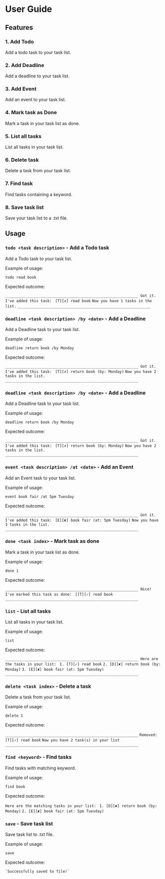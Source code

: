 # User Guide

## Features 

### 1. Add Todo
Add a todo task to your task list.

### 2. Add Deadline
Add a deadline to your task list.

### 3. Add Event
Add an event to your task list.

### 4. Mark task as Done
Mark a task in your task list as done.

### 5. List all tasks
List all tasks in your task list.

### 6. Delete task
Delete a task from your task list.

### 7. Find task
Find tasks containing a keyword.

### 8. Save task list
Save your task list to a .txt file.

## Usage

### `todo <task description>` - Add a Todo task

Add a Todo task to your task list.

Example of usage:

`todo read book`

Expected outcome:

`____________________________________________________________
Got it. I've added this task: `
`[T][✗] read book`
`Now you have 1 tasks in the list.`
`____________________________________________________________`

### `deadline <task description> /by <date>` - Add a Deadline

Add a Deadline task to your task list.

Example of usage:

`deadline return book /by Monday`

Expected outcome:

`____________________________________________________________
Got it. I've added this task: `
`[T][✗] return book (by: Monday)`
`Now you have 2 tasks in the list.`
`____________________________________________________________`

### `deadline <task description> /by <date>` - Add a Deadline

Add a Deadline task to your task list.

Example of usage:

`deadline return book /by Monday`

Expected outcome:

`____________________________________________________________
Got it. I've added this task: `
`[T][✗] return book (by: Monday)`
`Now you have 2 tasks in the list.`
`____________________________________________________________`

### `event <task description> /at <date>` - Add an Event

Add an Event task to your task list.

Example of usage:

`event book fair /at 5pm Tuesday`

Expected outcome:

`____________________________________________________________
Got it. I've added this task: `
`[E][✘] book fair (at: 5pm Tuesday)`
`Now you have 3 tasks in the list.`
`____________________________________________________________`

### `done <task index>` - Mark task as done

Mark a task in your task list as done.

Example of usage:

`done 1`

Expected outcome:

`____________________________________________________________
Nice! I've marked this task as done: `
`[[T][✓] read book`
`____________________________________________________________`

### `list` - List all tasks

List all tasks in your task list.

Example of usage:

`list`

Expected outcome:

`____________________________________________________________
Here are the tasks in your list: `
`1. [T][✓] read book`
`2. [D][✘] return book (by: Monday)`
`3. [E][✘] book fair (at: 5pm Tuesday)`
`____________________________________________________________`

### `delete <task index>` - Delete a task
 
Delete a task from your task list.

Example of usage:

`delete 1`

Expected outcome:

`____________________________________________________________`
`Removed: [T][✓] read book`
`Now you have 2 task(s) in your list`
`____________________________________________________________`

### `find <keyword>` - Find tasks

Find tasks with matching keyword.

Example of usage:

`find book`

Expected outcome:


`Here are the matching tasks in your list: `
`1. [D][✘] return book (by: Monday)`
`2. [E][✘] book fair (at: 5pm Tuesday)`

### `save` - Save task list

Save task list to .txt file.

Example of usage:

`save`

Expected outcome:

	`Successfully saved to file!`

